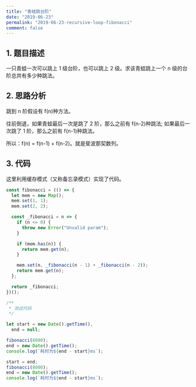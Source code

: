 ```yaml
---
title: "青蛙跳台阶"
date: "2019-06-23"
permalink: "2019-06-23-recursive-loop-fibonacci"
comment: false
---
```


## 1. 题目描述

一只青蛙一次可以跳上 1 级台阶，也可以跳上 2 级。求该青蛙跳上一个 n 级的台阶总共有多少种跳法。

## 2. 思路分析

跳到 n 阶假设有 f(n)种方法。

往前倒退，如果青蛙最后一次是跳了 2 阶，那么之前有 f(n-2)种跳法; 如果最后一次跳了 1 阶，那么之前有 f(n-1)种跳法。

所以：f(n) = f(n-1) + f(n-2)。就是斐波那契数列。

## 3. 代码

这里利用缓存模式（又称备忘录模式）实现了代码。

```javascript
const fibonacci = (() => {
  let mem = new Map();
  mem.set(1, 1);
  mem.set(2, 2);

  const _fibonacci = n => {
    if (n <= 0) {
      throw new Error("Unvalid param");
    }

    if (mem.has(n)) {
      return mem.get(n);
    }

    mem.set(n, _fibonacci(n - 1) + _fibonacci(n - 2));
    return mem.get(n);
  };

  return _fibonacci;
})();

/**
 * 测试代码
 */

let start = new Date().getTime(),
  end = null;

fibonacci(8000);
end = new Date().getTime();
console.log(`耗时为${end - start}ms`);

start = end;
fibonacci(8000);
end = new Date().getTime();
console.log(`耗时为${end - start}ms`);
```
